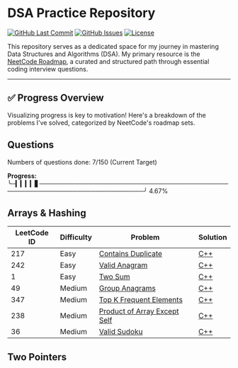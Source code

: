 # DSA Practice Repository

[![GitHub Last Commit](https://img.shields.io/github/last-commit/abhay-byte/DSA_Practice)](https://github.com/abhay-byte/DSA_Practice/commits/main)
[![GitHub Issues](https://img.shields.io/github/issues/abhay-byte/DSA_Practice)](https://github.com/abhay-byte/DSA_Practice/issues)
[![License](https://img.shields.io/github/license/abhay-byte/DSA_Practice)](LICENSE)

This repository serves as a dedicated space for my journey in mastering Data Structures and Algorithms (DSA). My primary resource is the [NeetCode Roadmap](https://neetcode.io/roadmap), a curated and structured path through essential coding interview questions.

---

## ✅ Progress Overview

Visualizing progress is key to motivation! Here's a breakdown of the problems I've solved, categorized by NeetCode's roadmap sets.

## Questions 

Numbers of questions done: 7/150 (Current Target) 

**Progress:** ╰─▎▎▎▎▋──────────────────────────────────────────────────────────────────────────╯ 4.67%


## Arrays & Hashing

| LeetCode ID | Difficulty | Problem                                                                                     | Solution                                     |
| ----------- | ---------- | ------------------------------------------------------------------------------------------- | -------------------------------------------- |
| 217         | Easy       | [Contains Duplicate](https://leetcode.com/problems/contains-duplicate/)                     | [C++](./neetcode/duplicate_integer.cpp)      |
| 242         | Easy       | [Valid Anagram](https://leetcode.com/problems/valid-anagram/)                               | [C++](./neetcode/is_anagram.cpp)             |
| 1           | Easy       | [Two Sum](https://leetcode.com/problems/two-sum/)                                           | [C++](./neetcode/two_sum.cpp)                |
| 49          | Medium     | [Group Anagrams](https://leetcode.com/problems/group-anagrams/)                             | [C++](./neetcode/group_anagram.cpp)          |
| 347         | Medium     | [Top K Frequent Elements](https://leetcode.com/problems/top-k-frequent-elements/)           | [C++](./neetcode/top_k_frequent.cpp)         |
| 238         | Medium     | [Product of Array Except Self](https://leetcode.com/problems/product-of-array-except-self/) | [C++](./neetcode/product_of_array_except_self.cpp) |
| 36          | Medium     | [Valid Sudoku](https://leetcode.com/problems/valid-sudoku/)                                 | [C++](./neetcode/valid_sudoku.cpp)           |



## Two Pointers
